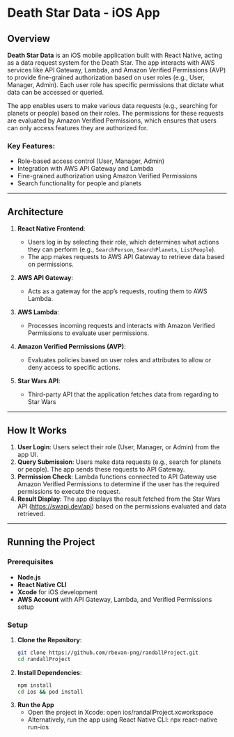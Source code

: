 # Death Star Data - iOS App

## Overview

**Death Star Data** is an iOS mobile application built with React Native, acting as a data request system for the Death Star. The app interacts with AWS services like API Gateway, Lambda, and Amazon Verified Permissions (AVP) to provide fine-grained authorization based on user roles (e.g., User, Manager, Admin). Each user role has specific permissions that dictate what data can be accessed or queried.

The app enables users to make various data requests (e.g., searching for planets or people) based on their roles. The permissions for these requests are evaluated by Amazon Verified Permissions, which ensures that users can only access features they are authorized for.

### Key Features:
- Role-based access control (User, Manager, Admin)
- Integration with AWS API Gateway and Lambda
- Fine-grained authorization using Amazon Verified Permissions
- Search functionality for people and planets

---

## Architecture

1. **React Native Frontend**: 
   - Users log in by selecting their role, which determines what actions they can perform (e.g., `SearchPerson`, `SearchPlanets`, `ListPeople`).
   - The app makes requests to AWS API Gateway to retrieve data based on permissions.

2. **AWS API Gateway**:
   - Acts as a gateway for the app’s requests, routing them to AWS Lambda.

3. **AWS Lambda**:
   - Processes incoming requests and interacts with Amazon Verified Permissions to evaluate user permissions.

4. **Amazon Verified Permissions (AVP)**:
   - Evaluates policies based on user roles and attributes to allow or deny access to specific actions.
5. **Star Wars API**:
   - Third-party API that the application fetches data from regarding to Star Wars
---

## How It Works

1. **User Login**: Users select their role (User, Manager, or Admin) from the app UI.
2. **Query Submission**: Users make data requests (e.g., search for planets or people). The app sends these requests to API Gateway.
3. **Permission Check**: Lambda functions connected to API Gateway use Amazon Verified Permissions to determine if the user has the required permissions to execute the request.
4. **Result Display**: The app displays the result fetched from the Star Wars API (https://swapi.dev/api) based on the permissions evaluated and data retrieved.

---

## Running the Project

### Prerequisites

- **Node.js**
- **React Native CLI**
- **Xcode** for iOS development
- **AWS Account** with API Gateway, Lambda, and Verified Permissions setup

### Setup

1. **Clone the Repository**:
   ```bash
   git clone https://github.com/rbevan-png/randallProject.git
   cd randallProject
2. **Install Dependencies**:
   ```bash
   npm install
   cd ios && pod install
3. **Run the App**
   - Open the project in Xcode:
      open ios/randallProject.xcworkspace
   - Alternatively, run the app using React Native CLI:
      npx react-native run-ios